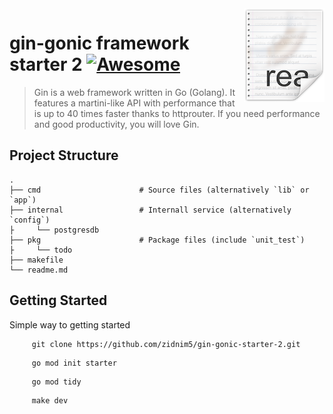 <img src="icon.png" align="right" />

# gin-gonic framework starter 2 [![Awesome](https://cdn.rawgit.com/sindresorhus/awesome/d7305f38d29fed78fa85652e3a63e154dd8e8829/media/badge.svg)](https://github.com/sindresorhus/awesome#readme)

> Gin is a web framework written in Go (Golang). It features a martini-like API with performance that is up to 40 times faster thanks to httprouter. If you need performance and good productivity, you will love Gin.


## Project Structure

    .
    ├── cmd                      # Source files (alternatively `lib` or `app`)
    ├── internal                 # Internall service (alternatively `config`)
    ├     └── postgresdb                
    ├── pkg                      # Package files (include `unit_test`)
    ├     └── todo                
    ├── makefile
    └── readme.md


## Getting Started

Simple way to getting started

```ssh
     git clone https://github.com/zidnim5/gin-gonic-starter-2.git
```

```ssh
     go mod init starter
```

```ssh
     go mod tidy
```

```ssh
     make dev
```